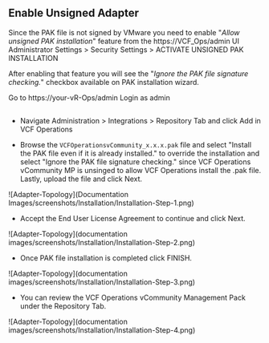 
## Enable Unsigned Adapter
Since the PAK file is not signed by VMware you need to enable "*Allow unsigned PAK installation*" feature from the https://VCF_Ops/admin UI Administrator Settings > Security Settings > ACTIVATE UNSIGNED PAK INSTALLATION

After enabling that feature you will see the "*Ignore the PAK file signature checking.*" checkbox available on PAK installation wizard.

Go to https://your-vR-Ops/admin
Login as admin


##
*  Navigate Administration > Integrations > Repository Tab and click Add in VCF Operations 

* Browse the `VCFOperationsvCommunity_x.x.x.pak` file and select "Install the PAK file even if it is already installed." to override the installation and select "Ignore the PAK file signature checking." since VCF Operations vCommunity MP is unsinged to allow VCF Operations install the .pak file. Lastly, upload the file and click Next.

![Adapter-Topology](Documentation Images/screenshots/Installation/Installation-Step-1.png)

* Accept the End User License Agreement to continue and click Next.

![Adapter-Topology](documentation images/screenshots/Installation/Installation-Step-2.png)

* Once PAK file installation is completed click FINISH.

![Adapter-Topology](documentation images/screenshots/Installation/Installation-Step-3.png)

* You can review the VCF Operations vCommunity Management Pack under the Repository Tab.

![Adapter-Topology](documentation images/screenshots/Installation/Installation-Step-4.png)

